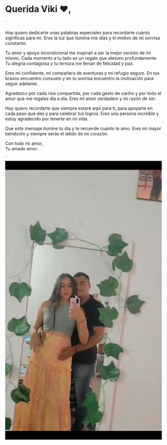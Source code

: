 <!DOCTYPE html>
<html>
<head>
  <title>Mensaje para ti</title>
</head>
<body>
  <h1>Querida Viki &#10084;, </h1>`
  <p>Hoy quiero dedicarte unas palabras especiales para recordarte cuánto significas para mí. Eres la luz que ilumina mis días y el motivo de mi sonrisa constante.</p>
  <p>Tu amor y apoyo incondicional me inspiran a ser la mejor versión de mí mismo. Cada momento a tu lado es un regalo que atesoro profundamente. Tu alegría contagiosa y tu ternura me llenan de felicidad y paz.</p>
  <p>Eres mi confidente, mi compañera de aventuras y mi refugio seguro. En tus brazos encuentro consuelo y en tu sonrisa encuentro la motivación para seguir adelante.</p>
  <p>Agradezco por cada risa compartida, por cada gesto de cariño y por todo el amor que me regalas día a día. Eres mi amor verdadero y mi razón de ser.</p>
  <p>Hoy quiero recordarte que siempre estaré aquí para ti, para apoyarte en cada paso que des y para celebrar tus logros. Eres una persona increíble y estoy agradecido por tenerte en mi vida.</p>
  <p>Que este mensaje ilumine tu día y te recuerde cuánto te amo. Eres mi mayor bendición y siempre serás el latido de mi corazón.</p>
  <p>Con todo mi amor,<br>
  Tu amado amor. </p>
  `
  <img src="WhatsApp Image 2023-06-16 at 11.11.56 AM.jpeg" alt="Descripción de la imagen">
</body>
</html>
